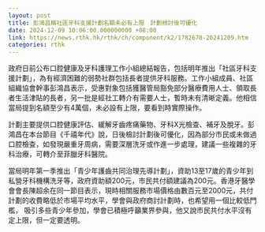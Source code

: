 ```yaml
---
layout: post
title: 彭鴻昌稱社區牙科支援計劃名額未必有上限　計劃檢討後可優化
date: 2024-12-09 10:06:00.000000000 +08:00
link: https://news.rthk.hk/rthk/ch/component/k2/1782670-20241209.htm
categories: rthk
---
```


政府日前公布口腔健康及牙科護理工作小組總結報告，包括明年推出「社區牙科支援計劃」，為有經濟困難的弱勢社群包括長者提供牙科服務。工作小組成員、社區組織協會幹事彭鴻昌表示，受惠對象包括獲醫管局豁免部分醫療費用人士、領取長者生活津貼的長者，另一批是經社工轉介有需要人士，暫時未有清晰定義。他相信當局提到名額至少有4萬個，未必設有上限，要看到時實際操作。

計劃主要提供口腔健康評估、緩解牙齒疼痛藥物、牙科X光檢查、補牙及脫牙。彭鴻昌在本台節目《千禧年代》說，日後檢討計劃後可優化，因為部分市民或未做過口腔檢查，如發現嚴重牙周病，需要深層洗牙或作進一步處理，建議一些複雜的牙科治療，可轉介至菲臘牙科醫院。

當局明年第一季推出「青少年護齒共同治理先導計劃」，資助13至17歲的青少年到私營牙科機構洗牙等，政府資助額200元，市民共付額建議為200元。香港牙醫學會會長陳超余在同一節目表示，現時相關服務市場價格由數百元至2000元，共付計劃的收費略低於市場平均水平，學會與政府商討計劃時，也希望用一個比較低門檻， 吸引多些青少年參加，學會已積極呼籲業界參與，他又說市民共付水平沒有定上限，但一定要透明。
